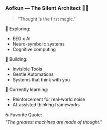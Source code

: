 ### Aofkun — The Silent Architect 🧠📓

> "Thought is the first magic."

🔬 Exploring:  
- EEG x AI  
- Neuro-symbolic systems  
- Cognitive computing

🔧 Building:  
- Invisible Tools  
- Gentle Automations  
- Systems that think with you

🌱 Currently learning:  
- Reinforcement for real-world noise  
- AI-assisted thinking frameworks

☕ Favorite Quote:  
*"The greatest machines are made of thought."*
